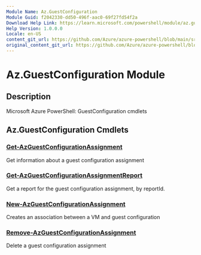 ```yaml
---
Module Name: Az.GuestConfiguration
Module Guid: f2042330-dd50-496f-aac0-69f27fd54f2a
Download Help Link: https://learn.microsoft.com/powershell/module/az.guestconfiguration
Help Version: 1.0.0.0
Locale: en-US
content_git_url: https://github.com/Azure/azure-powershell/blob/main/src/GuestConfiguration/GuestConfiguration/help/Az.GuestConfiguration.md
original_content_git_url: https://github.com/Azure/azure-powershell/blob/main/src/GuestConfiguration/GuestConfiguration/help/Az.GuestConfiguration.md
---
```


# Az.GuestConfiguration Module
## Description
Microsoft Azure PowerShell: GuestConfiguration cmdlets

## Az.GuestConfiguration Cmdlets
### [Get-AzGuestConfigurationAssignment](Get-AzGuestConfigurationAssignment.md)
Get information about a guest configuration assignment

### [Get-AzGuestConfigurationAssignmentReport](Get-AzGuestConfigurationAssignmentReport.md)
Get a report for the guest configuration assignment, by reportId.

### [New-AzGuestConfigurationAssignment](New-AzGuestConfigurationAssignment.md)
Creates an association between a VM and guest configuration

### [Remove-AzGuestConfigurationAssignment](Remove-AzGuestConfigurationAssignment.md)
Delete a guest configuration assignment


